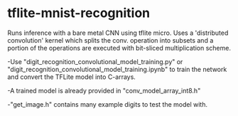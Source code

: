 # tflite-mnist-recognition

Runs inference with a bare metal CNN using tflite micro.
Uses a 'distributed convolution' kernel which splits the conv. operation into subsets and a portion of the operations are executed with bit-sliced multiplication scheme.

-Use "digit_recognition_convolutional_model_training.py" or "digit_recognition_convolutional_model_training.ipynb" to train the network and convert the TFLite model into C-arrays.

-A trained model is already provided in "conv_model_array_int8.h"

-"get_image.h" contains many example digits to test the model with.
